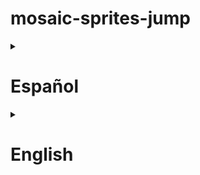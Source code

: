 # mosaic-sprites-jump


<details>
  <summary><h1>Español </h1></summary>
  
  Este juego que no es juego trata de mostrar los sprites de un portfolio o tienda de sprites con un minijuego sin tener conocimientos de programación ni de ningún motor de videojuegos.
  
  Este es un proyecto de código abierto, siéntete libre de corregir y hacer tu propia versión.
  
  
  El funcionamiento es simple.<br>
  Cambias las imágenes del directorio /StreamingAssets/default/ a tu antojo.<br>
  Puedes cambiar la resolución de los sprites, pero, es recomendable intentar tener la misma relación aspecto.<br>
  
  Si quieres tener más de uno puedes crear directorios iguales a default pero cambiando el nombre del directorio.<br>
  Para acceder a estos tendrás que usar urlDeTuWeb#Nombre-Directorio.
  <br>
  Está pensado para que se incruste en una página web.




<h3>Configuración del proyecto</h3>

<table border="1">

<tr>
  <th>Nombre</th>
  <th>Valor</th>
  <th>Descripción</th>
</tr>

<tr>
  <th>isLoaded</th>
  <td>true</td>
  <td>Siempre en true; puede romper el proyecto.</td>
</tr>
<tr>
  <th>isPixelArt</th>
  <td>true (si) o false (no)</td>
  <td>Determina si se va a usar pixelart; si un sprite es menor a 128 píxeles de alto o largo, se pone automáticamente en modo pixelart.</td>
</tr>
<tr>
  <th>xPlayerMove</th>
  <td>Número decimal</td>
  <td>Si los sprites del jugador no están en el centro, se puede solucionar cambiando este valor. Si está a la izquierda con respecto al centro, el jugador deberá estar en números negativos; si no, en positivos.</td>
</tr>
<tr>
  <th>xPlayerDead</th>
  <td>Número decimal</td>
  <td>Cuando el jugador muere, si debe desplazarse en el eje x, es decir, en horizontal.</td>
</tr>
<tr>
  <th>yPlayerDead</th>
  <td>Número decimal</td>
  <td>Cuando el jugador muere, si debe desplazarse en el eje y, es decir, en vertical.</td>
</tr>
<tr>
  <th>maxFPS</th>
  <td>Número entero</td>
  <td>Solo disponible en la versión de Windows. Son los frames por segundo a los que estará limitado; esto evita que se usen la mayor cantidad de recursos. Si aún así quiere deslimitarlo, puede poner "-1".</td>
</tr>
<tr>
  <th>framesWalk</th>
  <td>Número entero</td>
  <td>Número de sprites en la animación de caminar.</td>
</tr>
<tr>
  <th>framesRun</th>
  <td>Número entero</td>
  <td>Número de sprites en la animación de correr.</td>
</tr>
<tr>
  <th>framesIdle</th>
  <td>Número entero</td>
  <td>Número de sprites en la animación de inactivo.</td>
</tr>
<tr>
  <th>framesJump</th>
  <td>Número entero</td>
  <td>Número de sprites en la animación de salto.</td>
</tr>
<tr>
  <th>framesDead</th>
  <td>Número entero</td>
  <td>Número de sprites en la animación de morir.</td>
</tr>
<tr>
  <th>delayFramesInSeconds</th>
  <td>Segundos</td>
  <td>Tiempo en segundos entre cada imagen en una animación; se pueden usar decimales.</td>
</tr>
<tr>
  <th>timeStartRun</th>
  <td>Segundos</td>
  <td>Tiempo en el que tarda el jugador en cambiar de moverse a correr.</td>
</tr>

</table>




</ul>
<br>
<a href="https://github.com/AndresGraneroSala/mosaic-sprites-jump/tree/main/Builds/Web">Pantilla en web para descargar </a> <br>
Ejemplo en web para jugar alojado en firebase

<ul> 
  

<li> <a href="https://test-url-e89fe.web.app/">Default</a> </li>
<li> <a href="https://test-url-e89fe.web.app/#girl">Chica</a> </li>

</ul>

</details>


<details>
  <summary><h1>English </h1></summary>

This non-game game is about showcasing sprites from a portfolio or sprite shop with a mini-game, without requiring programming knowledge or any game engine.

This is an open-source project, feel free to correct and create your own version.

The operation is simple.<br>
You can change the images in the /StreamingAssets/default/ directory as you wish.<br>
You can change the resolution of the sprites, but it is recommended to try to maintain the same aspect ratio.<br>

If you want to have more than one, you can create directories identical to default but changing the directory name.<br>
To access these, you will need to use yourWebURL#Directory-Name.<br>
It is intended to be embedded in a web page.


<table border="1">

<tr>
  <th>Name</th>
  <th>Value</th>
  <th>Description</th>
</tr>

<tr>
  <th>isLoaded</th>
  <td>true</td>
  <td>Always true; can break the project.</td>
</tr>
<tr>
  <th>isPixelArt</th>
  <td>true (yes) or false (no)</td>
  <td>Determines whether pixel art will be used; if a sprite is less than 128 pixels in height or width, it is automatically set to pixel art mode.</td>
</tr>
<tr>
  <th>xPlayerMove</th>
  <td>Decimal number</td>
  <td>If the player's sprites are not centered, this value can be adjusted. If it is to the left of the center, the player should be in negative numbers; otherwise, in positive numbers.</td>
</tr>
<tr>
  <th>xPlayerDead</th>
  <td>Decimal number</td>
  <td>When the player dies, if they should move on the x-axis, i.e., horizontally.</td>
</tr>
<tr>
  <th>yPlayerDead</th>
  <td>Decimal number</td>
  <td>When the player dies, if they should move on the y-axis, i.e., vertically.</td>
</tr>
<tr>
  <th>maxFPS</th>
  <td>Integer</td>
  <td>Available only in the Windows version. Specifies the frames per second to be limited; this prevents the excessive use of resources. If you still want to remove the limit, you can set it to "-1".</td>
</tr>
<tr>
  <th>framesWalk</th>
  <td>Integer</td>
  <td>Number of sprites in the walking animation.</td>
</tr>
<tr>
  <th>framesRun</th>
  <td>Integer</td>
  <td>Number of sprites in the running animation.</td>
</tr>
<tr>
  <th>framesIdle</th>
  <td>Integer</td>
  <td>Number of sprites in the idle animation.</td>
</tr>
<tr>
  <th>framesJump</th>
  <td>Integer</td>
  <td>Number of sprites in the jumping animation.</td>
</tr>
<tr>
  <th>framesDead</th>
  <td>Integer</td>
  <td>Number of sprites in the death animation.</td>
</tr>
<tr>
  <th>delayFramesInSeconds</th>
  <td>Seconds</td>
  <td>Time in seconds between each image in an animation; decimal values can be used.</td>
</tr>
<tr>
  <th>timeStartRun</th>
  <td>Seconds</td>
  <td>Time it takes for the player to transition from walking to running.</td>
</tr>

</table>


<br>
<a href="https://github.com/AndresGraneroSala/mosaic-sprites-jump/tree/main/Builds/Web">Web template for downloading </a> <br>
Example on the web to play hosted on Firebase.
<ul>   

<li> <a href="https://test-url-e89fe.web.app/">Default</a> </li>
<li> <a href="https://test-url-e89fe.web.app/#girl">Girl</a> </li>

</ul>


</details>

